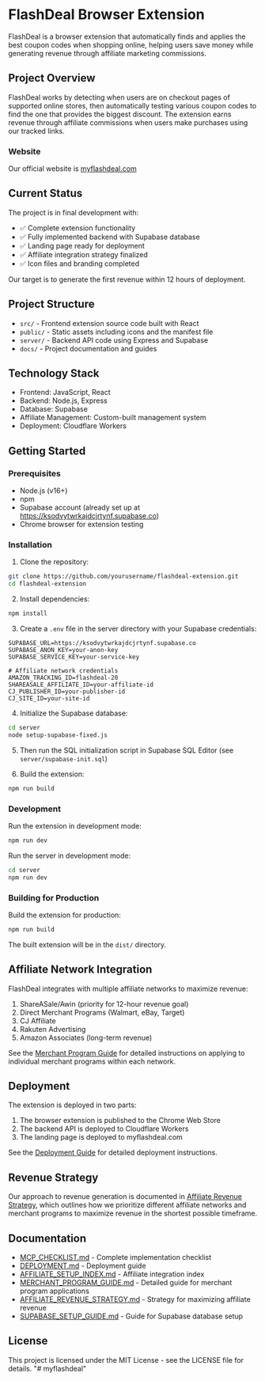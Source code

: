 # FlashDeal Browser Extension

FlashDeal is a browser extension that automatically finds and applies the best coupon codes when shopping online, helping users save money while generating revenue through affiliate marketing commissions.

## Project Overview

FlashDeal works by detecting when users are on checkout pages of supported online stores, then automatically testing various coupon codes to find the one that provides the biggest discount. The extension earns revenue through affiliate commissions when users make purchases using our tracked links.

### Website

Our official website is [myflashdeal.com](https://myflashdeal.com)

## Current Status

The project is in final development with:
- ✅ Complete extension functionality
- ✅ Fully implemented backend with Supabase database
- ✅ Landing page ready for deployment
- ✅ Affiliate integration strategy finalized
- ✅ Icon files and branding completed

Our target is to generate the first revenue within 12 hours of deployment.

## Project Structure

- `src/` - Frontend extension source code built with React
- `public/` - Static assets including icons and the manifest file
- `server/` - Backend API code using Express and Supabase
- `docs/` - Project documentation and guides

## Technology Stack

- Frontend: JavaScript, React
- Backend: Node.js, Express
- Database: Supabase
- Affiliate Management: Custom-built management system
- Deployment: Cloudflare Workers

## Getting Started

### Prerequisites

- Node.js (v16+)
- npm
- Supabase account (already set up at https://ksodvytwrkajdcjrtynf.supabase.co)
- Chrome browser for extension testing

### Installation

1. Clone the repository:

```bash
git clone https://github.com/yourusername/flashdeal-extension.git
cd flashdeal-extension
```

2. Install dependencies:

```bash
npm install
```

3. Create a `.env` file in the server directory with your Supabase credentials:

```
SUPABASE_URL=https://ksodvytwrkajdcjrtynf.supabase.co
SUPABASE_ANON_KEY=your-anon-key
SUPABASE_SERVICE_KEY=your-service-key

# Affiliate network credentials
AMAZON_TRACKING_ID=flashdeal-20
SHAREASALE_AFFILIATE_ID=your-affiliate-id
CJ_PUBLISHER_ID=your-publisher-id
CJ_SITE_ID=your-site-id
```

4. Initialize the Supabase database:

```bash
cd server
node setup-supabase-fixed.js
```

5. Then run the SQL initialization script in Supabase SQL Editor (see `server/supabase-init.sql`)

6. Build the extension:

```bash
npm run build
```

### Development

Run the extension in development mode:

```bash
npm run dev
```

Run the server in development mode:

```bash
cd server
npm run dev
```

### Building for Production

Build the extension for production:

```bash
npm run build
```

The built extension will be in the `dist/` directory.

## Affiliate Network Integration

FlashDeal integrates with multiple affiliate networks to maximize revenue:

1. ShareASale/Awin (priority for 12-hour revenue goal)
2. Direct Merchant Programs (Walmart, eBay, Target)
3. CJ Affiliate
4. Rakuten Advertising
5. Amazon Associates (long-term revenue)

See the [Merchant Program Guide](./docs/MERCHANT_PROGRAM_GUIDE.md) for detailed instructions on applying to individual merchant programs within each network.

## Deployment

The extension is deployed in two parts:

1. The browser extension is published to the Chrome Web Store
2. The backend API is deployed to Cloudflare Workers
3. The landing page is deployed to myflashdeal.com

See the [Deployment Guide](./docs/DEPLOYMENT.md) for detailed deployment instructions.

## Revenue Strategy

Our approach to revenue generation is documented in [Affiliate Revenue Strategy](./docs/AFFILIATE_REVENUE_STRATEGY.md), which outlines how we prioritize different affiliate networks and merchant programs to maximize revenue in the shortest possible timeframe.

## Documentation

- [MCP_CHECKLIST.md](./MCP_CHECKLIST.md) - Complete implementation checklist
- [DEPLOYMENT.md](./DEPLOYMENT.md) - Deployment guide
- [AFFILIATE_SETUP_INDEX.md](./AFFILIATE_SETUP_INDEX.md) - Affiliate integration index
- [MERCHANT_PROGRAM_GUIDE.md](./docs/MERCHANT_PROGRAM_GUIDE.md) - Detailed guide for merchant program applications
- [AFFILIATE_REVENUE_STRATEGY.md](./docs/AFFILIATE_REVENUE_STRATEGY.md) - Strategy for maximizing affiliate revenue
- [SUPABASE_SETUP_GUIDE.md](./docs/SUPABASE_SETUP_GUIDE.md) - Guide for Supabase database setup

## License

This project is licensed under the MIT License - see the LICENSE file for details.
"# myflashdeal" 

